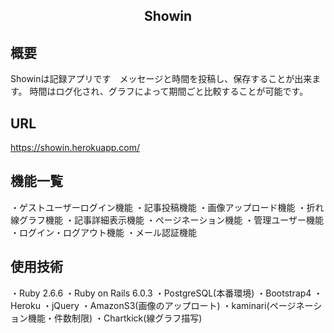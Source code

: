 <h2 align="center">Showin</h2>

## 概要

Showinは記録アプリです　メッセージと時間を投稿し、保存することが出来ます。
時間はログ化され、グラフによって期間ごと比較することが可能です。

## URL

https://showin.herokuapp.com/

## 機能一覧

・ゲストユーザーログイン機能
・記事投稿機能
・画像アップロード機能
・折れ線グラフ機能
・記事詳細表示機能
・ページネーション機能
・管理ユーザー機能
・ログイン・ログアウト機能
・メール認証機能


## 使用技術

・Ruby 2.6.6
・Ruby on Rails 6.0.3
・PostgreSQL(本番環境)
・Bootstrap4
・Heroku
・jQuery
・AmazonS3(画像のアップロート)
・kaminari(ページネーション機能・件数制限)
・Chartkick(線グラフ描写)

